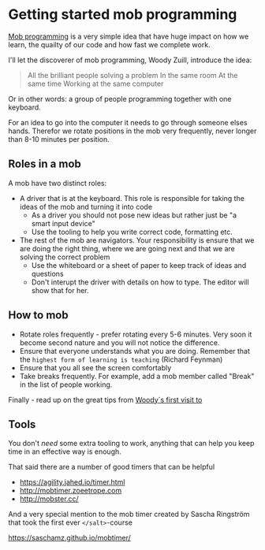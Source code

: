 # Getting started mob programming

[Mob programming](https://en.wikipedia.org/wiki/Mob_programming) is a very simple idea that have huge impact on how we learn, the quailty of our code and how fast we complete work.

I'll let the discoverer of mob programming, Woody Zuill, introduce the idea:

> All the brilliant people solving a problem
> In the same room
> At the same time
> Working at the same computer

Or in other words: a group of people programming together with one keyboard.

For an idea to go into the computer it needs to go through someone elses hands. Therefor we rotate positions in the mob very frequently, never longer than 8-10 minutes per position.

## Roles in a mob
A mob have two distinct roles:

* A driver that is at the keyboard. This role is responsible for taking the ideas of the mob and turning it into code
  * As a driver you should not pose new ideas but rather just be "a smart input device"
  * Use the tooling to help you write correct code, formatting etc.
* The rest of the mob are navigators. Your responsibility is ensure that we are doing the right thing, where we are going next and that we are solving the correct problem
  * Use the whiteboard or a sheet of paper to keep track of ideas and questions
  * Don't interupt the driver with details on how to type. The editor will show that for her.

## How to mob
* Rotate roles frequently - prefer rotating every 5-6 minutes. Very soon it become second nature and you will not notice the difference.
* Ensure that everyone understands what you are doing. Remember that the `highest form of learning is teaching` (Richard Feynman)
* Ensure that you all see the screen comfortably
* Take breaks frequently. For example, add a mob member called "Break" in the list of people working.

Finally - read up on the great tips from [Woody´s first visit to </salt>](https://saltsthlm.github.io/protips/woodyMobTips.html)

## Tools

You don't *need* some extra tooling to work, anything that can help you keep time in an effective way is enough.

That said there are a number of good timers that can be helpful

* https://agility.jahed.io/timer.html
* http://mobtimer.zoeetrope.com
* http://mobster.cc/

And a very special mention to the mob timer created by Sascha Ringström that took the first ever `</salt>`-course

https://saschamz.github.io/mobtimer/






